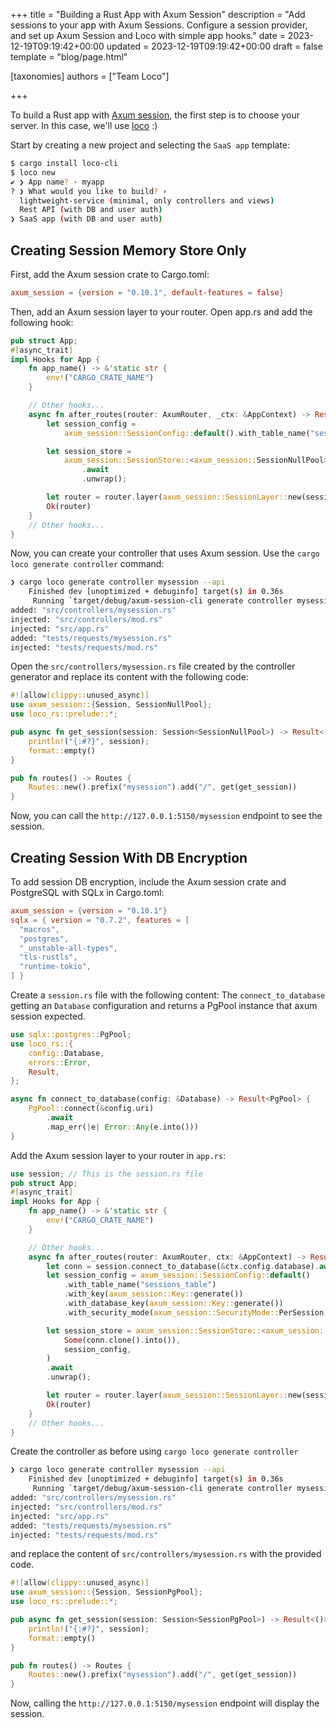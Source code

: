 +++
title = "Building a Rust App with Axum Session"
description = "Add sessions to your app with Axum Sessions. Configure a session provider, and set up Axum Session and Loco with simple app hooks."
date = 2023-12-19T09:19:42+00:00
updated = 2023-12-19T09:19:42+00:00
draft = false
template = "blog/page.html"

[taxonomies]
authors = ["Team Loco"]

+++

To build a Rust app with [Axum session](https://crates.io/crates/axum_session), the first step is to choose your server. In this case, we'll use [loco](https://loco.rs) :)

Start by creating a new project and selecting the `SaaS app` template:

```sh
$ cargo install loco-cli
$ loco new
✔ ❯ App name? · myapp
? ❯ What would you like to build? ›
  lightweight-service (minimal, only controllers and views)
  Rest API (with DB and user auth)
❯ SaaS app (with DB and user auth)
```

## Creating Session Memory Store Only

First, add the Axum session crate to Cargo.toml:

```toml
axum_session = {version = "0.10.1", default-features = false}
```

Then, add an Axum session layer to your router. Open app.rs and add the following hook:

```rust
pub struct App;
#[async_trait]
impl Hooks for App {
    fn app_name() -> &'static str {
        env!("CARGO_CRATE_NAME")
    }

    // Other hooks...
    async fn after_routes(router: AxumRouter, _ctx: &AppContext) -> Result<AxumRouter> {
        let session_config =
            axum_session::SessionConfig::default().with_table_name("sessions_table");

        let session_store =
            axum_session::SessionStore::<axum_session::SessionNullPool>::new(None, session_config)
                .await
                .unwrap();

        let router = router.layer(axum_session::SessionLayer::new(session_store));
        Ok(router)
    }
    // Other hooks...
}

```

Now, you can create your controller that uses Axum session. Use the `cargo loco generate controller` command:

```sh
❯ cargo loco generate controller mysession --api 
    Finished dev [unoptimized + debuginfo] target(s) in 0.36s
     Running `target/debug/axum-session-cli generate controller mysession`
added: "src/controllers/mysession.rs"
injected: "src/controllers/mod.rs"
injected: "src/app.rs"
added: "tests/requests/mysession.rs"
injected: "tests/requests/mod.rs"
```

Open the `src/controllers/mysession.rs` file created by the controller generator and replace its content with the following code:

```rust
#![allow(clippy::unused_async)]
use axum_session::{Session, SessionNullPool};
use loco_rs::prelude::*;

pub async fn get_session(session: Session<SessionNullPool>) -> Result<()> {
    println!("{:#?}", session);
    format::empty()
}

pub fn routes() -> Routes {
    Routes::new().prefix("mysession").add("/", get(get_session))
}
```

Now, you can call the `http://127.0.0.1:5150/mysession` endpoint to see the session.

## Creating Session With DB Encryption

To add session DB encryption, include the Axum session crate and PostgreSQL with SQLx in Cargo.toml:

```toml
axum_session = {version = "0.10.1"}
sqlx = { version = "0.7.2", features = [
  "macros",
  "postgres",
  "_unstable-all-types",
  "tls-rustls",
  "runtime-tokio",
] }

```

Create a `session.rs` file with the following content:
The `connect_to_database` getting an `Database` configuration and returns a PgPool instance that axum session expected.

```rust
use sqlx::postgres::PgPool;
use loco_rs::{
    config::Database,
    errors::Error,
    Result,
};

async fn connect_to_database(config: &Database) -> Result<PgPool> {
    PgPool::connect(&config.uri)
        .await
        .map_err(|e| Error::Any(e.into()))
}

```

Add the Axum session layer to your router in `app.rs`:

```rust
use session; // This is the session.rs file
pub struct App;
#[async_trait]
impl Hooks for App {
    fn app_name() -> &'static str {
        env!("CARGO_CRATE_NAME")
    }

    // Other hooks...
    async fn after_routes(router: AxumRouter, ctx: &AppContext) -> Result<AxumRouter> {
        let conn = session.connect_to_database(&ctx.config.database).await?;
        let session_config = axum_session::SessionConfig::default()
            .with_table_name("sessions_table")
            .with_key(axum_session::Key::generate())
            .with_database_key(axum_session::Key::generate())
            .with_security_mode(axum_session::SecurityMode::PerSession);

        let session_store = axum_session::SessionStore::<axum_session::SessionPgPool>::new(
            Some(conn.clone().into()),
            session_config,
        )
        .await
        .unwrap();

        let router = router.layer(axum_session::SessionLayer::new(session_store));
        Ok(router)
    }
    // Other hooks...
}

```

Create the controller as before using `cargo loco generate controller`

```sh
❯ cargo loco generate controller mysession --api
    Finished dev [unoptimized + debuginfo] target(s) in 0.36s
     Running `target/debug/axum-session-cli generate controller mysession`
added: "src/controllers/mysession.rs"
injected: "src/controllers/mod.rs"
injected: "src/app.rs"
added: "tests/requests/mysession.rs"
injected: "tests/requests/mod.rs"
```

and replace the content of `src/controllers/mysession.rs` with the provided code.

```rust
#![allow(clippy::unused_async)]
use axum_session::{Session, SessionPgPool};
use loco_rs::prelude::*;

pub async fn get_session(session: Session<SessionPgPool>) -> Result<()> {
    println!("{:#?}", session);
    format::empty()
}

pub fn routes() -> Routes {
    Routes::new().prefix("mysession").add("/", get(get_session))
}

```

Now, calling the `http://127.0.0.1:5150/mysession` endpoint will display the session.
